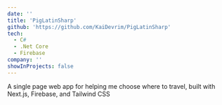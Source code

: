 ```yaml
---
date: ''
title: 'PigLatinSharp'
github: 'https://github.com/KaiDevrim/PigLatinSharp'
tech:
  - C#
  - .Net Core
  - Firebase
company: ''
showInProjects: false
---
```


A single page web app for helping me choose where to travel, built with Next.js, Firebase, and Tailwind CSS
